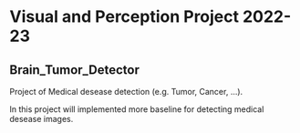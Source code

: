 # Visual and Perception Project 2022-23
## Brain_Tumor_Detector
Project of Medical desease detection (e.g. Tumor, Cancer, ...).


In this project will implemented more baseline for detecting medical desease images.
